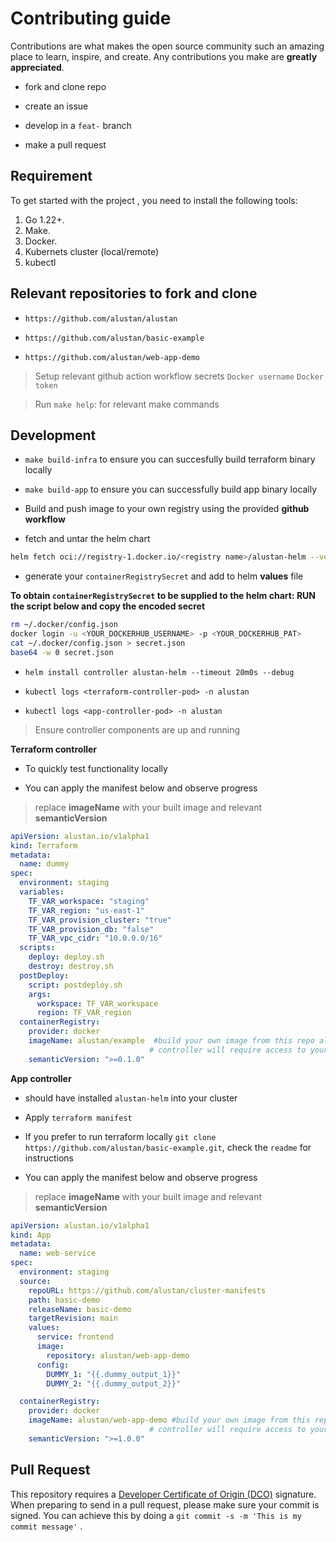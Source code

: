 # Contributing guide

Contributions are what makes the open source community such an amazing place to learn, inspire, and create. Any contributions you make are **greatly appreciated**.

- fork and clone repo

- create an issue

- develop in a `feat-` branch

- make a pull request

## Requirement

To get started with the project , you need to install the following tools:
1. Go 1.22+. 
2. Make. 
3. Docker. 
4. Kubernets cluster (local/remote)
5. kubectl

## Relevant repositories to fork and clone

- `https://github.com/alustan/alustan`

- `https://github.com/alustan/basic-example`

- `https://github.com/alustan/web-app-demo`


> Setup relevant github action workflow secrets `Docker username` `Docker token`

> Run `make help`: for relevant make commands

## Development

- `make build-infra` to ensure you can succesfully build terraform binary locally

- `make build-app` to ensure you can successfully build app binary locally

- Build and push image to your own registry using the provided **github workflow**

- fetch and untar the helm chart 

```sh
helm fetch oci://registry-1.docker.io/<registry name>/alustan-helm --version <version> --untar=true
```

- generate your `containerRegistrySecret` and add to helm **values** file

**To obtain `containerRegistrySecret` to be supplied to the helm chart: RUN the script below and copy the encoded secret** 

```sh
rm ~/.docker/config.json
docker login -u <YOUR_DOCKERHUB_USERNAME> -p <YOUR_DOCKERHUB_PAT>
cat ~/.docker/config.json > secret.json
base64 -w 0 secret.json 

```

- `helm install controller alustan-helm --timeout 20m0s --debug`

- `kubectl logs <terraform-controller-pod> -n alustan`

- `kubectl logs <app-controller-pod> -n alustan`

> Ensure controller components are up and running


**Terraform controller**

- To quickly test functionality locally

- You can apply the manifest below and observe progress 

> replace **imageName** with your built image and relevant **semanticVersion**

```yaml
apiVersion: alustan.io/v1alpha1
kind: Terraform
metadata:
  name: dummy
spec:
  environment: staging
  variables:
    TF_VAR_workspace: "staging"
    TF_VAR_region: "us-east-1"
    TF_VAR_provision_cluster: "true"
    TF_VAR_provision_db: "false"
    TF_VAR_vpc_cidr: "10.0.0.0/16"
  scripts:
    deploy: deploy.sh
    destroy: destroy.sh
  postDeploy:
    script: postdeploy.sh
    args:
      workspace: TF_VAR_workspace
      region: TF_VAR_region
  containerRegistry:
    provider: docker
    imageName: alustan/example  #build your own image from this repo alustan/basic-example since the 
                               # controller will require access to your registry to get tags that match   semantic constraint. Add registry secret to helm values files as specified in Readme before installing the helm chart in a k8s cluster
    semanticVersion: ">=0.1.0"

```

**App controller**

- should have installed `alustan-helm` into your cluster

- Apply `terraform manifest`

- If you prefer to run terraform locally `git clone https://github.com/alustan/basic-example.git`, check the `readme` for instructions 

- You can apply the manifest below and observe progress 

> replace **imageName** with your built image and relevant **semanticVersion**

```yaml
apiVersion: alustan.io/v1alpha1
kind: App
metadata:
  name: web-service
spec:
  environment: staging
  source:
    repoURL: https://github.com/alustan/cluster-manifests
    path: basic-demo
    releaseName: basic-demo
    targetRevision: main
    values:
      service: frontend
      image: 
        repository: alustan/web-app-demo
      config:
        DUMMY_1: "{{.dummy_output_1}}"
        DUMMY_2: "{{.dummy_output_2}}"

  containerRegistry:
    provider: docker
    imageName: alustan/web-app-demo #build your own image from this repo alustan/web-app-demo since the 
                               # controller will require access to your registry to get tags that match   semantic constraint. Add registry secret to helm values files as specified in Readme before installing the helm chart in a k8s cluster
    semanticVersion: ">=1.0.0"

```

## Pull Request

This repository requires a [Developer Certificate of Origin (DCO)](https://developercertificate.org/) signature. 
When preparing to send in a pull request, please make sure your commit is signed. You can achieve this by doing a `git commit -s -m 'This is my commit message'` .

